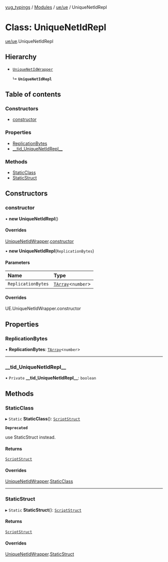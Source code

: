 [yug_typings](../README.md) / [Modules](../modules.md) / [ue/ue](../modules/ue_ue.md) / UniqueNetIdRepl

# Class: UniqueNetIdRepl

[ue/ue](../modules/ue_ue.md).UniqueNetIdRepl

## Hierarchy

- [`UniqueNetIdWrapper`](ue_ue.UniqueNetIdWrapper.md)

  ↳ **`UniqueNetIdRepl`**

## Table of contents

### Constructors

- [constructor](ue_ue.UniqueNetIdRepl.md#constructor)

### Properties

- [ReplicationBytes](ue_ue.UniqueNetIdRepl.md#replicationbytes)
- [\_\_tid\_UniqueNetIdRepl\_\_](ue_ue.UniqueNetIdRepl.md#__tid_uniquenetidrepl__)

### Methods

- [StaticClass](ue_ue.UniqueNetIdRepl.md#staticclass)
- [StaticStruct](ue_ue.UniqueNetIdRepl.md#staticstruct)

## Constructors

### constructor

• **new UniqueNetIdRepl**()

#### Overrides

[UniqueNetIdWrapper](ue_ue.UniqueNetIdWrapper.md).[constructor](ue_ue.UniqueNetIdWrapper.md#constructor)

• **new UniqueNetIdRepl**(`ReplicationBytes`)

#### Parameters

| Name | Type |
| :------ | :------ |
| `ReplicationBytes` | [`TArray`](../interfaces/ue_puerts.TArray.md)<`number`\> |

#### Overrides

UE.UniqueNetIdWrapper.constructor

## Properties

### ReplicationBytes

• **ReplicationBytes**: [`TArray`](../interfaces/ue_puerts.TArray.md)<`number`\>

___

### \_\_tid\_UniqueNetIdRepl\_\_

• `Private` **\_\_tid\_UniqueNetIdRepl\_\_**: `boolean`

## Methods

### StaticClass

▸ `Static` **StaticClass**(): [`ScriptStruct`](ue_ue.ScriptStruct.md)

**`Deprecated`**

use StaticStruct instead.

#### Returns

[`ScriptStruct`](ue_ue.ScriptStruct.md)

#### Overrides

[UniqueNetIdWrapper](ue_ue.UniqueNetIdWrapper.md).[StaticClass](ue_ue.UniqueNetIdWrapper.md#staticclass)

___

### StaticStruct

▸ `Static` **StaticStruct**(): [`ScriptStruct`](ue_ue.ScriptStruct.md)

#### Returns

[`ScriptStruct`](ue_ue.ScriptStruct.md)

#### Overrides

[UniqueNetIdWrapper](ue_ue.UniqueNetIdWrapper.md).[StaticStruct](ue_ue.UniqueNetIdWrapper.md#staticstruct)
